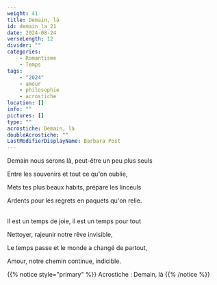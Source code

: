 ```yaml
---
weight: 41
title: Demain, là
id: demain_la_21
date: 2024-08-24
verseLength: 12
divider: ""
categories:
    - Romantisme
    - Temps
tags:
    - "2024"
    - amour
    - philosophie
    - acrostiche
location: []
info: ""
pictures: []
type: ""
acrostiche: Demain, là
doubleAcrostiche: ""
LastModifierDisplayName: Barbara Post
---
```

Demain nous serons là, peut-être un peu plus seuls

Entre les souvenirs et tout ce qu'on oublie,

Mets tes plus beaux habits, prépare les linceuls

Ardents pour les regrets en paquets qu'on relie.

 \
Il est un temps de joie, il est un temps pour tout

Nettoyer, rajeunir notre rêve invisible,

Le temps passe et le monde a changé de partout,

Amour, notre chemin continue, indicible.

<!-- FM:Snippet:Start data:{"id":"_simpleNotice","fields":[{"name":"content","value":"Acrostiche : Demain, là"}]} -->
{{% notice style="primary" %}}
Acrostiche : Demain, là
{{% /notice %}}
<!-- FM:Snippet:End -->